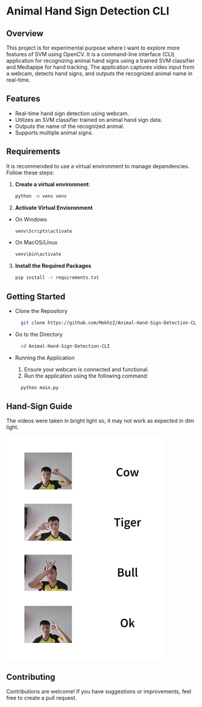 # Animal Hand Sign Detection CLI

## Overview

This project is for experimental purpose where I want to explore more features of SVM using OpenCV. It is a command-line interface (CLI) application for recognizing animal hand signs using a trained SVM classifier and Mediapipe for hand tracking. The application captures video input from a webcam, detects hand signs, and outputs the recognized animal name in real-time.

## Features

- Real-time hand sign detection using webcam.
- Utilizes an SVM classifier trained on animal hand sign data.
- Outputs the name of the recognized animal.
- Supports multiple animal signs.


## Requirements

It is recommended to use a virtual environment to manage dependencies. Follow these steps:

1. **Create a virtual environment**:
   ```bash
   python -m venv venv
   ```
2. **Activate Virtual Envioronment**
- On Windows
   ```bash
   venv\Scripts\activate
   ```
- On MacOS/Linux
    ```bash
   venv\bin\activate
   ```

3. **Install the Required Packages**

   ```bash
   pip install -r requirements.txt
   ```


## Getting Started

- Clone the Repository
   ```bash
     git clone https://github.com/MekhzZ/Animal-Hand-Sign-Detection-CLI.git
   ```

- Go to the Directory

   ```bash
     cd Animal-Hand-Sign-Detection-CLI
   ```

- Running the Application

   1. Ensure your webcam is connected and functional.
   2. Run the application using the following command:
      
   ```bash
     python main.py
   ```

## Hand-Sign Guide

The videos were taken in bright light so, it may not work as expected in dim light.

   ![Animal Hand Sign Detection](Hand-sign_Guide.png)


## Contributing

   
Contributions are welcome! If you have suggestions or improvements, feel free to create a pull request.
